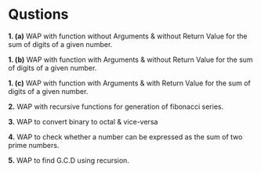 # Qustions
<p><b>1. (a)</b> WAP with function without Arguments & without Return Value for the sum of digits of a given number.</p>
<p><b>1. (b)</b> WAP with function with Arguments & without Return Value for the sum of digits of a given number.</p>
<p><b>1. (c)</b> WAP with function with Arguments & with Return Value for the sum of digits of a given number.</p>
<p><b>2.</b> WAP with recursive functions for generation of fibonacci series.</p>
<p><b>3.</b> WAP to convert binary to octal & vice-versa</p>
<p><b>4.</b> WAP to check whether a number can be expressed as the sum of two prime numbers.</p>
<p><b>5.</b> WAP to find G.C.D using recursion.</p>